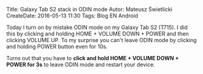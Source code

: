 Title: Galaxy Tab S2 stack in ODIN mode
Autor: Mateusz Świetlicki
CreateDate: 2016-05-13 11:30
Tags: 	Blog
		EN
		Android

Today I turn on by mistake ODIN mode on my Galaxy Tab S2 (T715). I did this by clicking and holding HOME + VOLUME DOWN + POWER and then clicking VOLUME UP.
To my surprise you can't leave ODIN mode by clicking and holding POWER button even for 10s.

Turns out that you have to **click and hold HOME + VOLUME DOWN + POWER for 3s** to leave ODIN mode and restart your device.